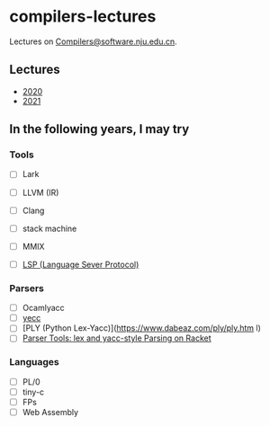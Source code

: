 # compilers-lectures

Lectures on [Compilers@software.nju.edu.cn](https://github.com/orgs/courses-at-nju-by-hfwei/teams/compilers-course-at-nju-software/repositories).

## Lectures
- [2020](./2020/)
- [2021](./2021/)

## In the following years, I may try
### Tools
- [ ] Lark
- [ ] LLVM (IR)
- [ ] Clang
- [ ] stack machine
- [ ] MMIX
- [ ] [LSP (Language Sever Protocol)](https://langserver.org/)


### Parsers
- [ ] Ocamlyacc
- [ ] [yecc](https://www.erlang.org/doc/man/yecc.html)
- [ ] [PLY (Python Lex-Yacc)](https://www.dabeaz.com/ply/ply.htm	l)
- [ ] [Parser Tools: lex and yacc-style Parsing on Racket](https://docs.racket-lang.org/parser-tools/index.html)

### Languages
- [ ] PL/0
- [ ] tiny-c
- [ ] FPs
- [ ] Web Assembly